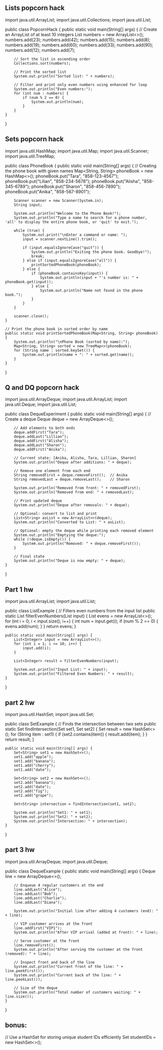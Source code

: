 ## Lists popcorn hack 

import java.util.ArrayList;
import java.util.Collections;
import java.util.List;

public class PopcornHack {
    public static void main(String[] args) {
        // Create an ArrayList of at least 10 integers
        List<Integer> numbers = new ArrayList<>();
        numbers.add(23);
        numbers.add(42);
        numbers.add(15);
        numbers.add(8);
        numbers.add(19);
        numbers.add(60);
        numbers.add(33);
        numbers.add(90);
        numbers.add(12);
        numbers.add(7);

        // Sort the list in ascending order
        Collections.sort(numbers);

        // Print the sorted list
        System.out.println("Sorted list: " + numbers);

        // Filter and print only even numbers using enhanced for loop
        System.out.println("Even numbers:");
        for (int num : numbers) {
            if (num % 2 == 0) {
                System.out.println(num);
            }
        }
    }
}



## Sets popcorn hack 

import java.util.HashMap;
import java.util.Map;
import java.util.Scanner;
import java.util.TreeMap;

public class PhoneBook {
    public static void main(String[] args) {
        // Creating the phone book with given names
        Map<String, String> phoneBook = new HashMap<>();
        phoneBook.put("Tara", "858-123-4567");
        phoneBook.put("Lilian", "858-234-5678");
        phoneBook.put("Alisha", "858-345-6789");
        phoneBook.put("Sharon", "858-456-7890");
        phoneBook.put("Anika", "858-567-8901");

        Scanner scanner = new Scanner(System.in);
        String input;

        System.out.println("Welcome to the Phone Book!");
        System.out.println("Type a name to search for a phone number, 'all' to display the entire phone book, or 'quit' to exit.");

        while (true) {
            System.out.print("\nEnter a command or name: ");
            input = scanner.nextLine().trim();

            if (input.equalsIgnoreCase("quit")) {
                System.out.println("Exiting the phone book. Goodbye!");
                break;
            } else if (input.equalsIgnoreCase("all")) {
                printSortedPhoneBook(phoneBook);
            } else {
                if (phoneBook.containsKey(input)) {
                    System.out.println(input + "'s number is: " + phoneBook.get(input));
                } else {
                    System.out.println("Name not found in the phone book.");
                }
            }
        }

        scanner.close();
    }

    // Print the phone book in sorted order by name
    public static void printSortedPhoneBook(Map<String, String> phoneBook) {
        System.out.println("\nPhone Book (sorted by name):");
        Map<String, String> sorted = new TreeMap<>(phoneBook);
        for (String name : sorted.keySet()) {
            System.out.println(name + ": " + sorted.get(name));
        }
    }
}

## Q and DQ popcorn hack 
import java.util.ArrayDeque;
import java.util.ArrayList;
import java.util.Deque;
import java.util.List;

public class DequeExperiment {
    public static void main(String[] args) {
        // Create a deque
        Deque<String> deque = new ArrayDeque<>();

        // Add elements to both ends
        deque.addFirst("Tara");
        deque.addLast("Lillian");
        deque.addFirst("Alisha");
        deque.addLast("Sharon");
        deque.addFirst("Anika");

        // Current state: [Anika, Alisha, Tara, Lillian, Sharon]
        System.out.println("Deque after additions: " + deque);

        // Remove one element from each end
        String removedFirst = deque.removeFirst();  // Anika
        String removedLast = deque.removeLast();    // Sharon

        System.out.println("Removed from front: " + removedFirst);
        System.out.println("Removed from end: " + removedLast);

        // Print updated deque
        System.out.println("Deque after removals: " + deque);

        // Optional: convert to list and print
        List<String> asList = new ArrayList<>(deque);
        System.out.println("Converted to List: " + asList);

        // Optional: empty the deque while printing each removed element
        System.out.println("Emptying the deque:");
        while (!deque.isEmpty()) {
            System.out.println("Removed: " + deque.removeFirst());
        }

        // Final state
        System.out.println("Deque is now empty: " + deque);
    }
}


## Part 1 hw 
import java.util.ArrayList;
import java.util.List;

public class ListExample {
    // Filters even numbers from the input list
    public static List<Integer> filterEvenNumbers(List<Integer> input) {
        List<Integer> evens = new ArrayList<>();
        for (int i = 0; i < input.size(); i++) {
            int num = input.get(i);
            if (num % 2 == 0) {
                evens.add(num);
            }
        }
        return evens;
    }

    public static void main(String[] args) {
        List<Integer> input = new ArrayList<>();
        for (int i = 1; i <= 10; i++) {
            input.add(i);
        }

        List<Integer> result = filterEvenNumbers(input);

        System.out.println("Input List: " + input);
        System.out.println("Filtered Even Numbers: " + result);
    }
}

## part 2 hw 
import java.util.HashSet;
import java.util.Set;

public class SetExample {
    // Finds the intersection between two sets
    public static Set<String> findIntersection(Set<String> set1, Set<String> set2) {
        Set<String> result = new HashSet<>();
        for (String item : set1) {
            if (set2.contains(item)) {
                result.add(item);
            }
        }
        return result;
    }

    public static void main(String[] args) {
        Set<String> set1 = new HashSet<>();
        set1.add("apple");
        set1.add("banana");
        set1.add("cherry");
        set1.add("date");

        Set<String> set2 = new HashSet<>();
        set2.add("banana");
        set2.add("date");
        set2.add("fig");
        set2.add("grape");

        Set<String> intersection = findIntersection(set1, set2);

        System.out.println("Set1: " + set1);
        System.out.println("Set2: " + set2);
        System.out.println("Intersection: " + intersection);
    }
}

## part 3 hw 

import java.util.ArrayDeque;
import java.util.Deque;

public class DequeExample {
    public static void main(String[] args) {
        Deque<String> line = new ArrayDeque<>();

        // Enqueue 4 regular customers at the end
        line.addLast("Alice");
        line.addLast("Bob");
        line.addLast("Charlie");
        line.addLast("Diana");

        System.out.println("Initial line after adding 4 customers (end): " + line);

        // VIP customer arrives at the front
        line.addFirst("VIP1");
        System.out.println("After VIP arrival (added at front): " + line);

        // Serve customer at the front
        line.removeFirst();
        System.out.println("After serving the customer at the front (removed): " + line);

        // Inspect front and back of the line
        System.out.println("Current front of the line: " + line.peekFirst());
        System.out.println("Current back of the line: " + line.peekLast());

        // Size of the deque
        System.out.println("Total number of customers waiting: " + line.size());
    }
}

## bonus: 
// Use a HashSet for storing unique student IDs efficiently
Set<String> studentIDs = new HashSet<>();
